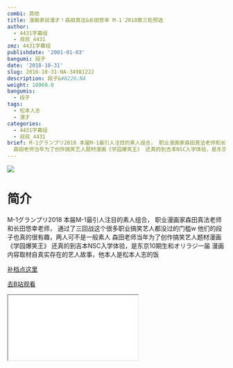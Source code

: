 ```yaml
---
combi: 其他
title: 漫画家说漫才！森田真法&长田悠幸 M-1 2018第三轮预选
author:
  - 4431字幕组
  - 叔叔_4431
zmz: 4431字幕组
publishdate: '2001-01-03'
bangumi: 段子
date: '2018-10-31'
slug: 2018-10-31-NA-34981222
description: 段子&#8226;NA
weight: 18969.0
bangumis:
  - 段子
tags:
  - 松本人志
  - 漫才
categories:
  - 4431字幕组
  - 叔叔_4431
brief: M-1グランプリ2018 本届M-1最引人注目的素人组合， 职业漫画家森田真法老师和长田悠幸老师， 通过了三回战这个很多职业搞笑艺人都没过的门槛w 他们的段子也真的很有趣，两人可不是一般素人
  森田老师当年为了创作搞笑艺人题材漫画《学园爆笑王》 还真的到吉本NSC入学体验，是东京10期生和オリラジ一届 漫画内容取材自真实存在的艺人故事，他本人是松本人志的饭
---
```

![](https://i.imgur.com/ozBhrbm.jpg)
# 简介  
M-1グランプリ2018
本届M-1最引人注目的素人组合，
职业漫画家森田真法老师和长田悠幸老师，
通过了三回战这个很多职业搞笑艺人都没过的门槛w
他们的段子也真的很有趣，两人可不是一般素人
森田老师当年为了创作搞笑艺人题材漫画《学园爆笑王》
还真的到吉本NSC入学体验，是东京10期生和オリラジ一届
漫画内容取材自真实存在的艺人故事，他本人是松本人志的饭  

[补档点这里](/lost_found/190226-NA-m1/)

[去B站观看](https://www.bilibili.com/video/av34981222/)
<div class ="resp-container"><iframe class="testiframe" src="//player.bilibili.com/player.html?aid=34981222"", scrolling="no", allowfullscreen="true" > </iframe></div> 
